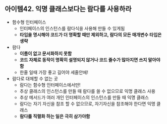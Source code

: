 ## 아이템42. 익명 클래스보다는 람다를 사용하라
* 함수형 인터페이스
	* 인터페이스의 인스턴스를 람다식을 사용해 만들 수 있게됨
	* **타입을 명시해야 코드가 더 명확할 때만 제외하고, 람다의 모든 매개변수 타입은 생략**
* 람다
	* **이름이 없고 문서화하지 못함**
	* **코드 자체로 동작이 명확히 설명되지 않거나 코드 줄수가 많아지면 쓰지 말아야 함**
	* 한줄 일때 가장 좋고 길어야 세줄안에!
* 람다로 대체할 수 없는 곳
	* 람다는 함수형 인터페이스에서만!
	* 추상 클래스의 인스턴스를 만들 때 람다를 쓸 수 없으므로 익명 클래스 사용
	* 추상 메서드가 여러 개인 인터페이스의 인스턴스를 만들 때 익명 클래스
	* 람다는 자기 자신을 참조 할 수 없으므로, 자기자신을 참조해야 한다면 익명 클래스
	* **람다를 직렬화 하는 일은 극히 삼가야함**

<!--stackedit_data:
eyJoaXN0b3J5IjpbLTM2MjQ2OTcyMiwyMjU4ODM2ODgsMTExND
Y0MzIzOV19
-->